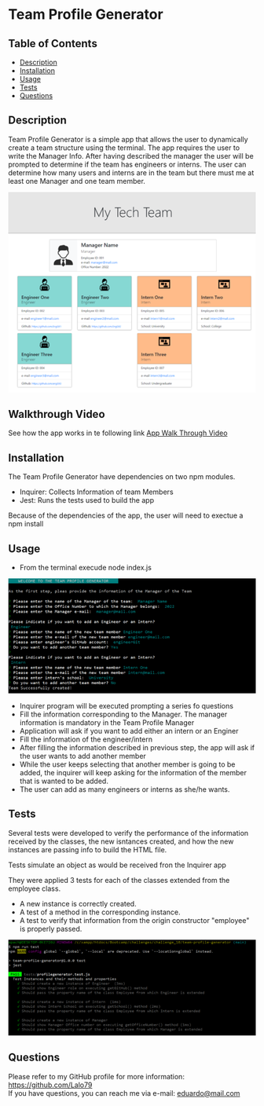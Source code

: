 # Team Profile Generator  



## Table of Contents
- [Description](#description)
- [Installation](#installation)  
- [Usage](#usage)  
- [Tests](#tests)  
- [Questions](#questions)  
  


## Description  

Team Profile Generator is a simple app that allows the user to dynamically create a team structure using the terminal. The app requires the user to write the Manager Info. After having described the manager the user will be prompted to determine if the team has engineers or interns. The user can determine how many users and interns are in the team but there must me at least one Manager and one team member.  

![Screenshot of Team Profile Generator](./dist/images/App%20Screenshot.png)

## Walkthrough Video
See how the app works in te following link
[App Walk Through Video](https://watch.screencastify.com/v/eRg95h6ijLI3LRQJi5i8)  


## Installation  
    
  The Team Profile Generator have dependencies on two npm modules.
- Inquirer: Collects Information of team Members
- Jest: Runs the tests used to build the app

Because of the dependencies of the app, the user will need to exectue a npm install

## Usage  
    
- From the terminal execude node index.js

![Inquirer Screen Shot](./dist/images/Inquirer%20Screen%20Shot.png)


- Inquirer program will be executed prompting a series fo questions
- Fill the information corresponding to the Manager. The manager information is mandatory in the Team Profile Manager
- Application will ask if you want to add either an intern or an Enginer
- Fill the information of the engineer/intern
- After filling the information described in previous step, the app will ask if the user wants to add another member
- While the user keeps selecting that another member is going to be added, the inquirer will keep asking for the information of the member that is wanted to be added.
- The user can add as many engineers or interns as she/he wants.
 

## Tests  
    
  Several tests were developed to verify the performance of the information received by the classes, the new isntances created, and how the new instances are passing info to build the HTML file.

Tests simulate an object as would be received fron the Inquirer app

They were applied 3 tests for each of the classes extended from the employee class.
- A new instance is correctly created.
- A test of a method in the corresponding instance.
- A test to verify that information from the origin constructor "employee" is properly passed.

![Jest Tests Screen Shot](./dist/images/Tests%20Screen%20Shot.png)


## Questions
Please refer to my GitHub profile for more information: https://github.com/Lalo79  
If you have questions, you can reach me via e-mail: eduardo@mail.com   

